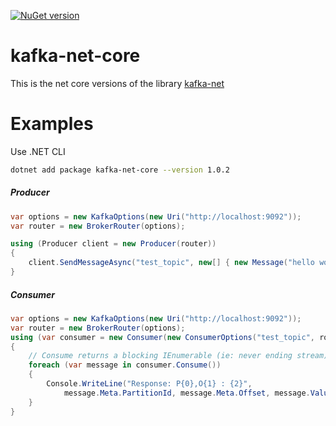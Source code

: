 [![NuGet version](https://badge.fury.io/nu/kafka-net-core.svg)](https://badge.fury.io/nu/kafka-net-core)

# kafka-net-core

This is the net core versions of the library [kafka-net](https://github.com/Jroland/kafka-net)

# Examples

Use .NET CLI
```sh
dotnet add package kafka-net-core --version 1.0.2
```
##### Producer
```csharp
var options = new KafkaOptions(new Uri("http://localhost:9092"));
var router = new BrokerRouter(options);

using (Producer client = new Producer(router))
{
    client.SendMessageAsync("test_topic", new[] { new Message("hello world") }).Wait();
}
```
##### Consumer
```csharp
var options = new KafkaOptions(new Uri("http://localhost:9092"));
var router = new BrokerRouter(options);
using (var consumer = new Consumer(new ConsumerOptions("test_topic", router)))
{
    // Consume returns a blocking IEnumerable (ie: never ending stream)
    foreach (var message in consumer.Consume())
    {
        Console.WriteLine("Response: P{0},O{1} : {2}",
            message.Meta.PartitionId, message.Meta.Offset, message.Value);
    }
}
```
